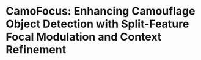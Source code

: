 # CamoFocus: Enhancing Camouflage Object Detection with Split-Feature Focal Modulation and Context Refinement
